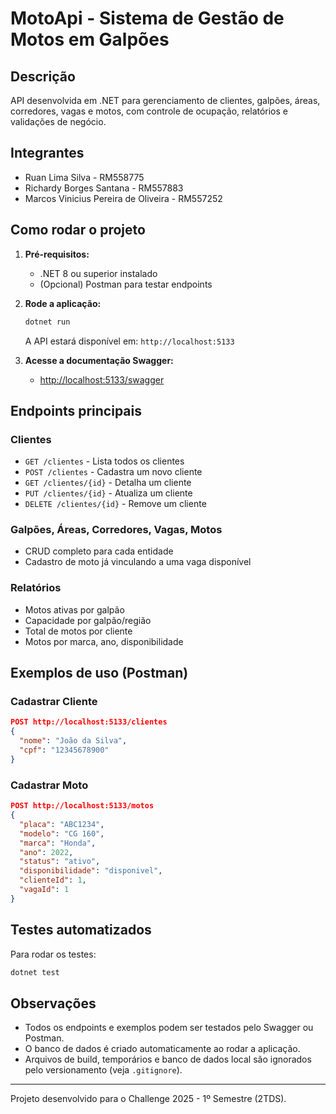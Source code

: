 # MotoApi - Sistema de Gestão de Motos em Galpões

## Descrição
API desenvolvida em .NET para gerenciamento de clientes, galpões, áreas, corredores, vagas e motos, com controle de ocupação, relatórios e validações de negócio.

## Integrantes
- Ruan Lima Silva - RM558775
- Richardy Borges Santana - RM557883
- Marcos Vinicius Pereira de Oliveira - RM557252

## Como rodar o projeto

1. **Pré-requisitos:**
   - .NET 8 ou superior instalado
   - (Opcional) Postman para testar endpoints

2. **Rode a aplicação:**
   ```bash
   dotnet run
   ```
   A API estará disponível em: `http://localhost:5133`

3. **Acesse a documentação Swagger:**
   - [http://localhost:5133/swagger](http://localhost:5133/swagger)

## Endpoints principais

### Clientes
- `GET /clientes` - Lista todos os clientes
- `POST /clientes` - Cadastra um novo cliente
- `GET /clientes/{id}` - Detalha um cliente
- `PUT /clientes/{id}` - Atualiza um cliente
- `DELETE /clientes/{id}` - Remove um cliente

### Galpões, Áreas, Corredores, Vagas, Motos
- CRUD completo para cada entidade
- Cadastro de moto já vinculando a uma vaga disponível

### Relatórios
- Motos ativas por galpão
- Capacidade por galpão/região
- Total de motos por cliente
- Motos por marca, ano, disponibilidade

## Exemplos de uso (Postman)

### Cadastrar Cliente
```json
POST http://localhost:5133/clientes
{
  "nome": "João da Silva",
  "cpf": "12345678900"
}
```

### Cadastrar Moto
```json
POST http://localhost:5133/motos
{
  "placa": "ABC1234",
  "modelo": "CG 160",
  "marca": "Honda",
  "ano": 2022,
  "status": "ativo",
  "disponibilidade": "disponivel",
  "clienteId": 1,
  "vagaId": 1
}
```

## Testes automatizados
Para rodar os testes:
```bash
dotnet test
```

## Observações
- Todos os endpoints e exemplos podem ser testados pelo Swagger ou Postman.
- O banco de dados é criado automaticamente ao rodar a aplicação.
- Arquivos de build, temporários e banco de dados local são ignorados pelo versionamento (veja `.gitignore`).

---

Projeto desenvolvido para o Challenge 2025 - 1º Semestre (2TDS).
